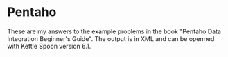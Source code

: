 # Pentaho
These are my answers to the example problems in the book "Pentaho Data Integration Beginner's Guide".  The output is in XML and can be openned with Kettle Spoon version 6.1.
